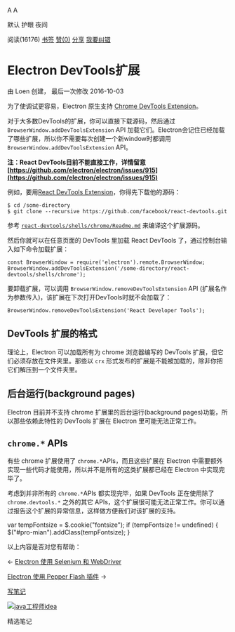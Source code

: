 [](javascript:; "折叠/展开")[](javascript:; "视觉主题设置")

A A

默认 护眼 夜间

阅读(16176) [书签](javascript:;) [赞(0)](javascript:;) [分享](javascript:; "分享") [我要纠错](/edit/electronmanual/pe231qkr)

Electron DevTools扩展
===================

由 Loen 创建， 最后一次修改 2016-10-03

为了使调试更容易，Electron 原生支持 [Chrome DevTools Extension](https://developer.chrome.com/extensions/devtools)。

对于大多数DevTools的扩展，你可以直接下载源码，然后通过 `BrowserWindow.addDevToolsExtension` API 加载它们。Electron会记住已经加载了哪些扩展，所以你不需要每次创建一个新window时都调用 `BrowserWindow.addDevToolsExtension` API。

**注：React DevTools目前不能直接工作，详情留意 [https://github.com/electron/electron/issues/915](https://github.com/electron/electron/issues/915)**

例如，要用[React DevTools Extension](https://github.com/facebook/react-devtools)，你得先下载他的源码：

    $ cd /some-directory
    $ git clone --recursive https://github.com/facebook/react-devtools.git
    

参考 [`react-devtools/shells/chrome/Readme.md`](https://github.com/facebook/react-devtools/blob/master/shells/chrome/Readme.md) 来编译这个扩展源码。

然后你就可以在任意页面的 DevTools 里加载 React DevTools 了，通过控制台输入如下命令加载扩展：

    const BrowserWindow = require('electron').remote.BrowserWindow;
    BrowserWindow.addDevToolsExtension('/some-directory/react-devtools/shells/chrome');
    

要卸载扩展，可以调用 `BrowserWindow.removeDevToolsExtension` API (扩展名作为参数传入)，该扩展在下次打开DevTools时就不会加载了：

    BrowserWindow.removeDevToolsExtension('React Developer Tools');
    

DevTools 扩展的格式
--------------

理论上，Electron 可以加载所有为 chrome 浏览器编写的 DevTools 扩展，但它们必须存放在文件夹里。那些以 `crx` 形式发布的扩展是不能被加载的，除非你把它们解压到一个文件夹里。

后台运行(background pages)
----------------------

Electron 目前并不支持 chrome 扩展里的后台运行(background pages)功能，所以那些依赖此特性的 DevTools 扩展在 Electron 里可能无法正常工作。

`chrome.*` APIs
---------------

有些 chrome 扩展使用了 `chrome.*`APIs，而且这些扩展在 Electron 中需要额外实现一些代码才能使用，所以并不是所有的这类扩展都已经在 Electron 中实现完毕了。

考虑到并非所有的 `chrome.*`APIs 都实现完毕，如果 DevTools 正在使用除了 `chrome.devtools.*` 之外的其它 APIs，这个扩展很可能无法正常工作。你可以通过报告这个扩展的异常信息，这样做方便我们对该扩展的支持。

var tempFontsize = $.cookie("fontsize"); if (tempFontsize != undefined) { $("#pro-mian").addClass(tempFontsize); }

以上内容是否对您有帮助：

← [Electron 使用 Selenium 和 WebDriver](/electronmanual/m9e31qkq.html "上一篇：Electron 使用 Selenium 和 WebDriver")

[Electron 使用 Pepper Flash 插件](/electronmanual/akze1qks.html "下一篇：Electron 使用 Pepper Flash 插件") →

[写笔记](javascript:;)

[![java工程师idea](/attachments/image/20190115/1547553980272487.png)](https://www.w3cschool.cn/minicourse/play/javabasics_idea_my)

精选笔记